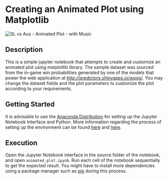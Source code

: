 # Creating an Animated Plot using Matplotlib

![SL vs Aus - Animated Plot - with Music](https://github.com/pranathlcp/matplotlib-animated-plot/assets/13727308/9f03c58e-c058-487e-8802-ac9848fe5bc6)

## Description

This is a simple jupyter notebook that attempts to create and customize an animated plot using matplotlib library. The sample dataset was sourced from the in-game win probabilities generated by one of the models that power the web application at http://predictors.shinyapps.io/wpsg/. You may change the dataset fields and the plot parameters to customize the plot according to your requirements. 

## Getting Started

It is advisable to use the [Anaconda Distribution](https://www.anaconda.com/download/) for setting up the Jupyter Notebook Interface and Python. More information regarding the process of setting up the environment can be found [here](https://docs.anaconda.com/anaconda/install/) and [here](https://jupyter-notebook-beginner-guide.readthedocs.io/en/latest/what_is_jupyter.html).

## Execution
Open the Jupyter Notebook interface in the source folder of the notebook, and open `animated_plot.ipynb`. Run each cell of the notebook sequentially to get the expected result. You might have to install more dependencies using a package manager such as [pip](https://pypi.org/project/pip/) during this process.
